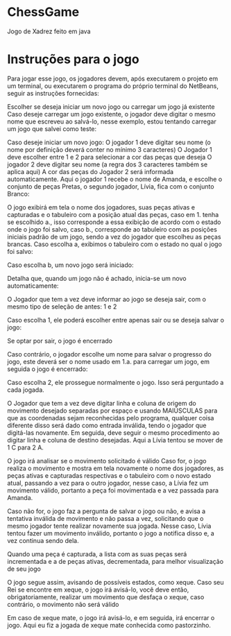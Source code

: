 # ChessGame
Jogo de Xadrez feito em java

# Instruções para o jogo
Para jogar esse jogo, os jogadores devem, após executarem o projeto em um terminal, ou executarem o programa do próprio terminal do NetBeans, seguir as instruções fornecidas:
    
Escolher se deseja iniciar um novo jogo ou carregar um jogo já existente
Caso deseje carregar um jogo existente, o jogador deve digitar o mesmo nome que escreveu ao salvá-lo, nesse exemplo, estou tentando carregar um jogo que salvei como teste:

Caso deseje iniciar um novo jogo:
O jogador 1 deve digitar seu nome (o nome por definição deverá conter no mínimo 3 caracteres)
O Jogador 1 deve escolher entre 1 e 2 para selecionar a cor das peças que deseja
O jogador 2 deve digitar seu nome (a regra dos 3 caracteres também se aplica aqui)
A cor das peças do Jogador 2 será informada automaticamente.
Aqui o jogador 1 recebe o nome de Amanda, e escolhe o conjunto de peças Pretas, o segundo jogador, Lívia, fica com o conjunto Branco:


O jogo exibirá em tela o nome dos jogadores, suas peças ativas e capturadas e o tabuleiro com a posição atual das peças, caso em 1. tenha se escolhido a., isso corresponde a essa exibição de acordo com o estado onde o jogo foi salvo, caso b., corresponde ao tabuleiro com as posições iniciais padrão de um jogo, sendo a vez do jogador que escolheu as peças brancas.
Caso escolha a, exibimos o tabuleiro com o estado no qual o jogo foi salvo:

Caso escolha b, um novo jogo será iniciado:

Detalha que, quando um jogo não é achado, inicia-se um novo automaticamente:

O Jogador que tem a vez deve informar ao jogo se deseja sair, com o mesmo tipo de seleção de antes: 1 e 2

Caso escolha 1, ele poderá escolher entre apenas sair ou se deseja salvar o jogo:

Se optar por sair, o jogo é encerrado

Caso contrário, o jogador escolhe um nome para salvar o progresso do jogo, este deverá ser o nome usado em 1.a. para carregar um jogo, em seguida o jogo é encerrado:

Caso escolha 2, ele prossegue normalmente o jogo. Isso será perguntado a cada jogada.

O Jogador que tem a vez deve digitar linha e coluna de origem do movimento desejado separadas por espaço e usando MAIÚSCULAS para que as coordenadas sejam reconhecidas pelo programa, qualquer coisa diferente disso será dado como entrada inválida, tendo o jogador que digitá-las novamente. 
Em seguida, deve seguir o mesmo procedimento ao digitar linha e coluna de destino desejadas.
Aqui a Lívia tentou se mover de 1 C para 2 A.

O jogo irá analisar se o movimento solicitado é válido
Caso for, o jogo realiza o movimento e mostra em tela novamente o nome dos jogadores, as peças ativas e capturadas respectivas e o tabuleiro com o novo estado atual, passando a vez para o outro jogador, nesse caso, a Lívia fez um movimento válido, portanto a peça foi movimentada e a vez passada para Amanda.

Caso não for, o jogo faz a pergunta de salvar o jogo ou não, e avisa a tentativa inválida de movimento e não passa a vez, solicitando que o mesmo jogador tente realizar novamente sua jogada. Nesse caso, Lívia tentou fazer um movimento inválido, portanto o jogo a notifica disso e, a vez continua sendo dela.

Quando uma peça é capturada, a lista com as suas peças será incrementada e a de peças ativas, decrementada, para melhor visualização de seu jogo

O jogo segue assim, avisando de possíveis estados, como xeque.
Caso seu Rei se encontre em xeque, o jogo irá avisá-lo, você deve então, obrigatoriamente, realizar um movimento que desfaça o xeque, caso contrário, o movimento não será válido

Em caso de xeque mate, o jogo irá avisá-lo, e em seguida, irá encerrar o jogo.
Aqui eu fiz a jogada de xeque mate conhecida como pastorzinho.

